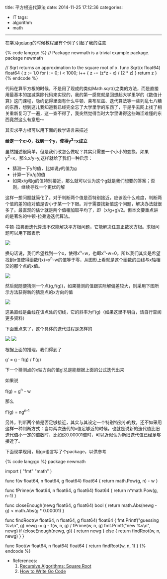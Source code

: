 title: 平方根迭代算法
date: 2014-11-25 17:12:36
categories:
- IT
tags:
- algorithm
- math
---
在[学习golang](http://golang.org/doc/code.html)的时候教程里有个例子引起了我的注意

{% code lang:go %}
// Package newmath is a trivial example package.
package newmath

// Sqrt returns an approximation to the square root of x.
func Sqrt(x float64) float64 {
	z := 1.0
	for i := 0; i < 1000; i++ {
		z -= (z*z - x) / (2 * z)
	}
	return z
}
{% endcode %}

代码在算平方根的时候，不是用了现成的类似Math.sqrt()之类的方法，而是直接用最基本的加减乘除代码来实现的，我的第一感觉就是回想起大学里学的《数值计算》这门课程，隐约记得里面有什么牛顿、莱布尼兹、迭代算法等一些列乱七八糟的东西，想到这儿我知道我已经完全忘了大学里学的东西了，于是乎去网上找了相关重新复习了一遍，这一查不得了，我突然觉得当时大学里讲得这些晦涩难懂的东西竟然这么有意思～

其实求平方根可以用下面的数学语言来描述

**给定一个x>0，找到一个y，使得y<sup>2</sup>=x成立**

虽然描述很简单，但是我们改怎么做呢？其实只需要一个小小的变换，如果y<sup>2</sup>=x，那么x/y=y,这样就给了我们一种启示：

- 猜测一下y的值，比如说y的值为g
- 计算一下x/g的值
- 如果x/g和g的值特别接近，那么就可以认为这个g就是我们想要的答案；否则，继续寻找一个更优的解

这样一想问题就简化了。对于判断两个值是否特别接近，应该没什么难度，判断两个值的差的绝对值是否小于某一个下限。对于需要找新值这个问题，解决办法就很多了。最直观的估计就是两个值相加取平均了，即（x/g+g)/2。但本文要重点讲的是著名的牛顿-拉弗逊迭代算法。

牛顿-拉弗逊迭代算法不仅能解决平方根问题，它能解决任意正数次方根。求根问题可以用下图表示

![](http://www.cse.wustl.edu/~kjg/cse131/Notes/SquareRoot/rootFinder.gif)

换句话说，我们希望找到一个x，使得x<sup>n</sup>=w，也即x<sup>n</sup>-w=0。所以我们其实是希望找到x值使得函数f(x)=x<sup>n</sup>-w的值等于零，从图形上看就是这个函数的曲线与x轴相交的那个点的x值。

![](http://www.cse.wustl.edu/~kjg/cse131/Notes/SquareRoot/newton1.gif)

然后就随便猜测一个点(g,f(g))，如果猜测的值跟实际解偏差较大，则采用下图所示方法获得新的猜测点的x方向的值

![](http://www.cse.wustl.edu/~kjg/cse131/Notes/SquareRoot/newton2.gif)

这条直线是曲线在该点处的切线，它的斜率为f′(g)（如果这里不明白，请自行查阅更多资料）

下面重点来了，这个具体的迭代过程是怎样的

![](http://www.cse.wustl.edu/~kjg/cse131/Notes/SquareRoot/new-guess.gif)
![](http://www.cse.wustl.edu/~kjg/cse131/Notes/SquareRoot/newguess-formula.gif)

根据上面的推理，我们得到了

g′ = g - f(g) / f′(g)

下一个猜测点的x轴方向的值g′总是能根据上面的公式迭代出来

如果说

f(g) = g<sup>n</sup> - w

那么

f′(g) = ng<sup>n-1</sup>

另外，判断两个值是否足够接近，其实与其设定一个特别特别小的数，还不如采用这样一种判断方式：当每两次迭代的x值足够近的时候，也就是说新的迭代值比旧迭代值小一定的倍数时，比如说0.00001倍时，可以近似认为新旧迭代值已经足够接近了。

下面现学现用，用go语言写了个package，以供参考

{% code lang:go %}
package newmath

import (
    "fmt"
    "math"
)

func f(w float64, n float64, g float64) float64 {
    return math.Pow(g, n) - w
}

func fPrime(w float64, n float64, g float64) float64 {
    return n*math.Pow(g, n-1)
}

func closeEnough(newg float64, g float64) bool {
    return math.Abs(newg - g) < math.Abs(g * 0.00001)
}

func findRoot(w float64, n float64, g float64) float64 {
    fmt.Printf("guessing %v\n", g)
    newg := g - f(w, n, g) / fPrime(w, n, g)
    fmt.Printf("new %v\n", newg)
    if (closeEnough(newg, g)) {
        return newg
    } else {
        return findRoot(w, n, newg)
    }
}

func Root(w float64, n float64) float64 {
    return findRoot(w, n, 1)
}
{% endcode %}

- References:
	1. [Recursive Algorithms: Square Root](http://www.cse.wustl.edu/~kjg/cse131/Notes/SquareRoot/sqrt.html)
	2. [How to Write Go Code](http://golang.org/doc/code.html)
